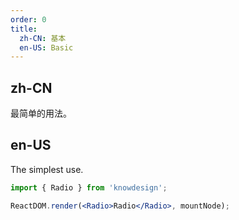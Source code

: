 ```yaml
---
order: 0
title:
  zh-CN: 基本
  en-US: Basic
---
```


## zh-CN

最简单的用法。

## en-US

The simplest use.

```jsx
import { Radio } from 'knowdesign';

ReactDOM.render(<Radio>Radio</Radio>, mountNode);
```
